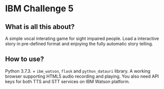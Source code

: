 # IBM Challenge 5
## What is all this about?
A simple vocal interating game for sight impaired people. Load a interactive story in pre-defined format and enjoying the fully automatic story telling.
## How to use?
Python 3.7.3. + `ibm_watson`, `flask` and `python_datauri` library.
A working browser supporting HTML5 audio recording and playing.
You also need API keys for both TTS and STT services on IBM Watson platform.
